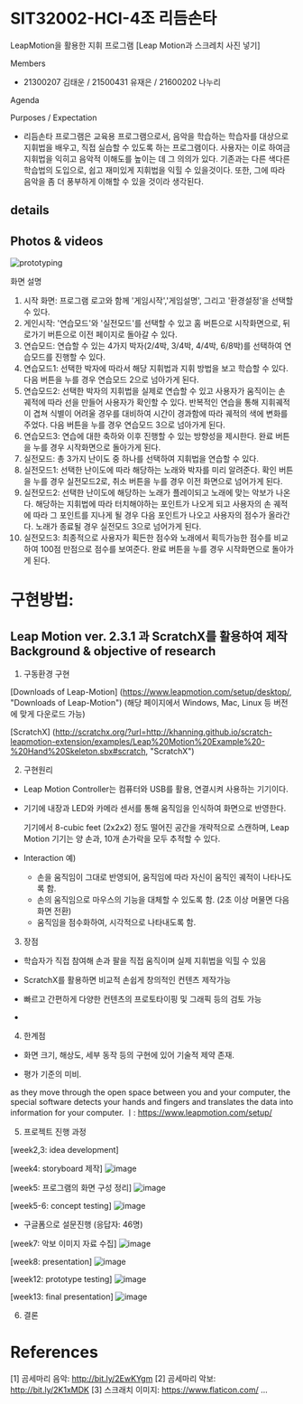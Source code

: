 # SIT32002-HCI-4조 리듬손타
LeapMotion을 활용한 지휘 프로그램
[Leap Motion과 스크레치 사진 넣기]


Members

  * 21300207 김태운 / 21500431 유재은 / 21600202 나누리

Agenda


Purposes / Expectation

  * 리듬손타 프로그램은 교육용 프로그램으로서, 음악을 학습하는 학습자를 대상으로 지휘법을 배우고, 직접 실습할 수 있도록 하는 프로그램이다. 
    사용자는 이로 하여금 지휘법을 익히고 음악적 이해도를 높이는 데 그 의의가 있다. 
    기존과는 다른 색다른 학습법의 도입으로, 쉽고 재미있게 지휘법을 익힐 수 있을것이다. 
    또한, 그에 따라 음악을 좀 더 풍부하게 이해할 수 있을 것이라 생각된다.

  
details
------------------------


Photos & videos
----------------------
![prototyping](https://user-images.githubusercontent.com/42803425/57272681-ab8a0080-70cf-11e9-8839-8f9fc9430d39.png)

화면 설명
1. 시작 화면: 프로그램 로고와 함께 '게임시작','게임설명', 그리고 '환경설정'을 선택할 수 있다.
2. 게인시작: '연습모드'와 '실전모드'를 선택할 수 있고 홈 버튼으로 시작화면으로, 뒤로가기 버튼으로 이전 페이지로 돌아갈 수 있다. 
3. 연습모드: 연습할 수 있는 4가지 박자(2/4박, 3/4박, 4/4박, 6/8박)를 선택하여 연습모드를 진행할 수 있다. 
4. 연습모드1: 선택한 박자에 따라서 해당 지휘법과 지휘 방법을 보고 학습할 수 있다.다음 버튼을 누를 경우 연습모드 2으로 넘아가게 된다. 
5. 연습모드2: 선택한 박자의 지휘법을 실제로 연습할 수 있고 사용자가 움직이는 손 궤적에 따라 선을 만들어 사용자가 확인할 수 있다. 
             반복적인 연습을 통해 지휘궤적이 겹쳐 식별이 어려울 경우를 대비하여 시간이 경과함에 따라 궤적의 색에 변화를 주었다.
             다음 버튼을 누를 경우 연습모드 3으로 넘아가게 된다. 
6. 연습모드3: 연습에 대한 축하와 이후 진행할 수 있는 방향성을 제시한다. 완료 버튼을 누를 경우 시작화면으로 돌아가게 된다. 
7. 실전모드: 총 3가지 난이도 중 하나를 선택하여 지휘법을 연습할 수 있다. 
8. 실전모드1: 선택한 난이도에 따라 해당하는 노래와 박자를 미리 알려준다. 확인 버튼을 누를 경우 실전모드2로, 취소 버튼을 누를 경우
             이전 화면으로 넘어가게 된다. 
9. 실전모드2: 선택한 난이도에 해당하는 노래가 플레이되고 노래에 맞는 악보가 나온다. 해당하는 지휘법에 따라 터치해야하는 포인트가 
             나오게 되고 사용자의 손 궤적에 따라 그 포인트를 지나게 될 경우 다음 포인트가 나오고 사용자의 점수가 올라간다. 노래가
             종료될 경우 실전모드 3으로 넘어가게 된다. 
10. 실전모드3: 최종적으로 사용자가 획든한 점수와 노래에서 획득가능한 점수를 비교하여 100점 만점으로 점수를 보여준다. 완료 버튼을 누를 경우
              시작화면으로 돌아가게 된다. 



# 구현방법: 
Leap Motion ver. 2.3.1 과 ScratchX를 활용하여 제작 Background & objective of research
------------------------


1. 구동환경 구현

[Downloads of Leap-Motion] (https://www.leapmotion.com/setup/desktop/, "Downloads of Leap-Motion")
(해당 페이지에서 Windows, Mac, Linux 등 버전에 맞게 다운로드 가능)

[ScratchX] (http://scratchx.org/?url=http://khanning.github.io/scratch-leapmotion-extension/examples/Leap%20Motion%20Example%20-%20Hand%20Skeleton.sbx#scratch, "ScratchX")


2. 구현원리

  * Leap Motion Controller는 컴퓨터와 USB를 활용, 연결시켜 사용하는 기기이다.
  
  * 기기에 내장과 LED와 카메라 센서를 통해 움직임을 인식하여 화면으로 반영한다.
  
    기기에서 8-cubic feet (2x2x2) 정도 떨어진 공간을 개략적으로 스캔하며, Leap Motion 기기는 양 손과, 10개 손가락을 모두 추적할 수 있다.
    
  * Interaction 예)
    - 손을 움직임이 그대로 반영되어, 움직임에 따라 자신이 움직인 궤적이 나타나도록 함.
    - 손의 움직임으로 마우스의 기능을 대체할 수 있도록 함. (2초 이상 머물면 다음 화면 전환)
    - 움직임을 점수화하여, 시각적으로 나타내도록 함.
    
    
3. 장점

 - 학습자가 직접 참여해 손과 팔을 직접 움직이며 실제 지휘법을 익힐 수 있음
 
 - ScratchX를 활용하면 비교적 손쉽게 창의적인 컨텐츠 제작가능
 
 - 빠르고 간편하게 다양한 컨텐츠의 프로토타이핑 및 그래픽 등의 검토 가능
 - 
 

4. 한계점

 - 화면 크기, 해상도, 세부 동작 등의 구현에 있어 기술적 제약 존재.
 
 - 평가 기준의 미비.


as they move through the open space between you and your computer, the special software detects your hands and fingers and translates the data into information for your computer.
ㅣ: https://www.leapmotion.com/setup/


5. 프로젝트 진행 과정

[week2,3: idea development]

[week4: storyboard 제작]
![image](https://user-images.githubusercontent.com/48409392/58367595-264e7a80-7f1c-11e9-93d0-13899f240512.png)

[week5: 프로그램의 화면 구성 정리]
![image](https://user-images.githubusercontent.com/48409392/58367566-cb1c8800-7f1b-11e9-8db7-2e5b09e8f24d.png)

[week5-6: concept testing]
![image](https://user-images.githubusercontent.com/48409392/58367615-61e94480-7f1c-11e9-9d83-860e0b11142e.png)
* 구글폼으로 설문진행 (응답자: 46명)

[week7: 악보 이미지 자료 수집]
![image](https://user-images.githubusercontent.com/48409392/58367753-8d206380-7f1d-11e9-88ec-af6248f86259.png)

[week8: presentation]
![image](https://user-images.githubusercontent.com/48409392/58367626-89d8a800-7f1c-11e9-818c-14805e1cda01.png)

[week12: prototype testing]
![image](https://user-images.githubusercontent.com/48409392/58367641-be4c6400-7f1c-11e9-8d6e-76baff7150e7.png)

[week13: final presentation]
![image](https://user-images.githubusercontent.com/48409392/58367694-2733dc00-7f1d-11e9-8cbb-647fb60b64c1.png)

6. 결론


# References
  [1] 곰세마리 음악: http://bit.ly/2EwKYgm
  [2] 곰세마리 악보: http://bit.ly/2K1xMDK
  [3] 스크래치 이미지: https://www.flaticon.com/
  ...

